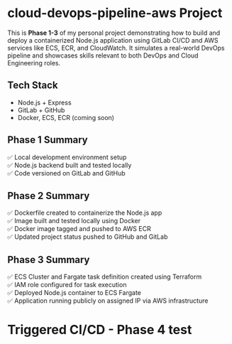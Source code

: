# cloud-devops-pipeline-aws Project

This is **Phase 1-3** of my personal project demonstrating how to build and deploy a containerized Node.js application using GitLab CI/CD and AWS services like ECS, ECR, and CloudWatch. It simulates a real-world DevOps pipeline and showcases skills relevant to both DevOps and Cloud Engineering roles.

## Tech Stack
- Node.js + Express
- GitLab + GitHub
- Docker, ECS, ECR (coming soon)

## Phase 1 Summary
✅ Local development environment setup  
✅ Node.js backend built and tested locally  
✅ Code versioned on GitLab and GitHub

## Phase 2 Summary
✅ Dockerfile created to containerize the Node.js app  
✅ Image built and tested locally using Docker  
✅ Docker image tagged and pushed to AWS ECR  
✅ Updated project status pushed to GitHub and GitLab

## Phase 3 Summary
✅ ECS Cluster and Fargate task definition created using Terraform  
✅ IAM role configured for task execution  
✅ Deployed Node.js container to ECS Fargate  
✅ Application running publicly on assigned IP via AWS infrastructure 

# Triggered CI/CD - Phase 4 test
